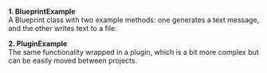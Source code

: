 **1. BlueprintExample**<br>
A Blueprint class with two example methods: one generates a text message, and the other writes text to a file.

**2. PluginExample**<br>
The same functionality wrapped in a plugin, which is a bit more complex but can be easily moved between projects.
